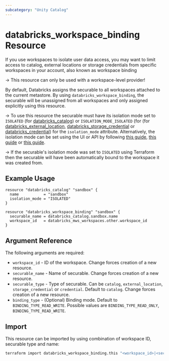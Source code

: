 ```yaml
---
subcategory: "Unity Catalog"
---
```

# databricks_workspace_binding Resource

If you use workspaces to isolate user data access, you may want to limit access to catalog, external locations or storage credentials from specific workspaces in your account, also known as workspace binding

-> This resource can only be used with a workspace-level provider!

By default, Databricks assigns the securable to all workspaces attached to the current metastore. By using `databricks_workspace_binding`, the securable will be unassigned from all workspaces and only assigned explicitly using this resource.

-> To use this resource the securable must have its isolation mode set to `ISOLATED` (for [databricks_catalog](catalog.md)) or `ISOLATION_MODE_ISOLATED` (for  (for [databricks_external_location](external_location.md), [databricks_storage_credential](storage_credential.md) or [databricks_credential](credential.md)) for the `isolation_mode` attribute. Alternatively, the isolation mode can be set using the UI or API by following [this guide](https://docs.databricks.com/data-governance/unity-catalog/create-catalogs.html#configuration), [this guide](https://docs.databricks.com/en/connect/unity-catalog/external-locations.html#workspace-binding) or [this guide](https://docs.databricks.com/en/connect/unity-catalog/storage-credentials.html#optional-assign-a-storage-credential-to-specific-workspaces).

-> If the securable's isolation mode was set to `ISOLATED` using Terraform then the securable will have been automatically bound to the workspace it was created from.

## Example Usage

```hcl
resource "databricks_catalog" "sandbox" {
  name           = "sandbox"
  isolation_mode = "ISOLATED"
}

resource "databricks_workspace_binding" "sandbox" {
  securable_name = databricks_catalog.sandbox.name
  workspace_id   = databricks_mws_workspaces.other.workspace_id
}
```

## Argument Reference

The following arguments are required:

* `workspace_id` - ID of the workspace. Change forces creation of a new resource.
* `securable_name` - Name of securable. Change forces creation of a new resource.
* `securable_type` - Type of securable. Can be `catalog`, `external_location`, `storage_credential` or `credential`. Default to `catalog`. Change forces creation of a new resource.
* `binding_type` - (Optional) Binding mode. Default to `BINDING_TYPE_READ_WRITE`. Possible values are `BINDING_TYPE_READ_ONLY`, `BINDING_TYPE_READ_WRITE`.

## Import

This resource can be imported by using combination of workspace ID, securable type and name:

```sh
terraform import databricks_workspace_binding.this "<workspace_id>|<securable_type>|<securable_name>"
```
